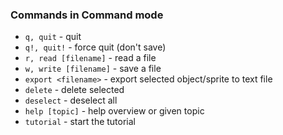 ### Commands in Command mode
* `q, quit`               - quit
* `q!, quit!`             - force quit (don't save)
* `r, read [filename]`    - read a file
* `w, write [filename]`   - save a file
* `export <filename>`     - export selected object/sprite to text file
* `delete`                - delete selected
* `deselect`              - deselect all
* `help [topic]`          - help overview or given topic
* `tutorial`              - start the tutorial
